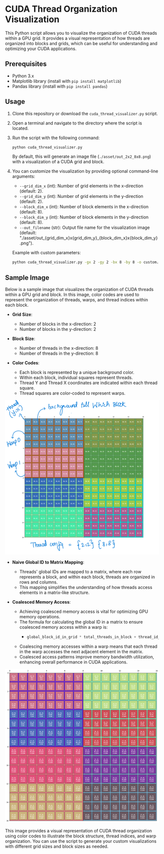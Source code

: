 # CUDA Thread Organization Visualization

This Python script allows you to visualize the organization of CUDA threads within a GPU grid. It provides a visual representation of how threads are organized into blocks and grids, which can be useful for understanding and optimizing your CUDA applications. 

## Prerequisites

- Python 3.x
- Matplotlib library (install with `pip install matplotlib`)
- Pandas library (install with `pip install pandas`)

## Usage

1. Clone this repository or download the `cuda_thread_visualizer.py` script.

2. Open a terminal and navigate to the directory where the script is located.

3. Run the script with the following command:

   ```bash
   python cuda_thread_visualizer.py
   ```

   By default, this will generate an image file (`./asset/out_2x2_8x8.png`) with a visualization of a CUDA grid and block.

4. You can customize the visualization by providing optional command-line arguments:

   - `--grid_dim_x` (int): Number of grid elements in the x-direction (default: 2).
   - `--grid_dim_y` (int): Number of grid elements in the y-direction (default: 2).
   - `--block_dim_x` (int): Number of block elements in the x-direction (default: 8).
   - `--block_dim_y` (int): Number of block elements in the y-direction (default: 8).
   - `--out_filename` (str): Output file name for the visualization image (default: "./asset/out_{grid_dim_x}x{grid_dim_y}_{block_dim_x}x{block_dim_y}.png").

   Example with custom parameters:

   ```bash
   python cuda_thread_visualizer.py -gx 2 -gy 2 -bx 8 -by 8 -o custom.png
   ```

## Sample Image

Below is a sample image that visualizes the organization of CUDA threads within a GPU grid and block. In this image, color codes are used to represent the organization of threads, warps, and thread indices within each block.

- **Grid Size**:
  - Number of blocks in the x-direction: 2
  - Number of blocks in the y-direction: 2

- **Block Size**:
  - Number of threads in the x-direction: 8
  - Number of threads in the y-direction: 8

- **Color Codes**:
  - Each block is represented by a unique background color.
  - Within each block, individual squares represent threads.
  - Thread Y and Thread X coordinates are indicated within each thread square.
  - Thread squares are color-coded to represent warps.

![Sample Image](sample/sample_2x2_8x8.png)

- **Naive Global ID to Matrix Mapping**:
  - Threads' global IDs are mapped to a matrix, where each row represents a block, and within each block, threads are organized in rows and columns.
  - This mapping simplifies the understanding of how threads access elements in a matrix-like structure.

- **Coalesced Memory Access**:
  - Achieving coalesced memory access is vital for optimizing GPU memory operations.
  - The formula for calculating the global ID in a matrix to ensure coalesced memory access within a warp is:
    - ```python
      global_block_id_in_grid * total_threads_in_block + thread_id_within_block
      ```
  - Coalescing memory accesses within a warp means that each thread in the warp accesses the next adjacent element in the matrix.
  - Coalesced access patterns improve memory bandwidth utilization, enhancing overall performance in CUDA applications.

![Sample Image](sample/sample_nc_2x2_8x8.png)

This image provides a visual representation of CUDA thread organization using color codes to illustrate the block structure, thread indices, and warp organization. You can use the script to generate your custom visualizations with different grid sizes and block sizes as needed.



